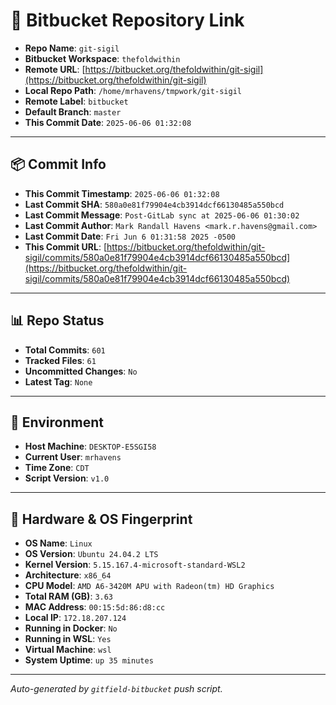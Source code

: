 # 🔗 Bitbucket Repository Link

- **Repo Name**: `git-sigil`
- **Bitbucket Workspace**: `thefoldwithin`
- **Remote URL**: [https://bitbucket.org/thefoldwithin/git-sigil](https://bitbucket.org/thefoldwithin/git-sigil)
- **Local Repo Path**: `/home/mrhavens/tmpwork/git-sigil`
- **Remote Label**: `bitbucket`
- **Default Branch**: `master`
- **This Commit Date**: `2025-06-06 01:32:08`

---

## 📦 Commit Info

- **This Commit Timestamp**: `2025-06-06 01:32:08`
- **Last Commit SHA**: `580a0e81f79904e4cb3914dcf66130485a550bcd`
- **Last Commit Message**: `Post-GitLab sync at 2025-06-06 01:30:02`
- **Last Commit Author**: `Mark Randall Havens <mark.r.havens@gmail.com>`
- **Last Commit Date**: `Fri Jun 6 01:31:58 2025 -0500`
- **This Commit URL**: [https://bitbucket.org/thefoldwithin/git-sigil/commits/580a0e81f79904e4cb3914dcf66130485a550bcd](https://bitbucket.org/thefoldwithin/git-sigil/commits/580a0e81f79904e4cb3914dcf66130485a550bcd)

---

## 📊 Repo Status

- **Total Commits**: `601`
- **Tracked Files**: `61`
- **Uncommitted Changes**: `No`
- **Latest Tag**: `None`

---

## 🧭 Environment

- **Host Machine**: `DESKTOP-E5SGI58`
- **Current User**: `mrhavens`
- **Time Zone**: `CDT`
- **Script Version**: `v1.0`

---

## 🧬 Hardware & OS Fingerprint

- **OS Name**: `Linux`
- **OS Version**: `Ubuntu 24.04.2 LTS`
- **Kernel Version**: `5.15.167.4-microsoft-standard-WSL2`
- **Architecture**: `x86_64`
- **CPU Model**: `AMD A6-3420M APU with Radeon(tm) HD Graphics`
- **Total RAM (GB)**: `3.63`
- **MAC Address**: `00:15:5d:86:d8:cc`
- **Local IP**: `172.18.207.124`
- **Running in Docker**: `No`
- **Running in WSL**: `Yes`
- **Virtual Machine**: `wsl`
- **System Uptime**: `up 35 minutes`

---

_Auto-generated by `gitfield-bitbucket` push script._
